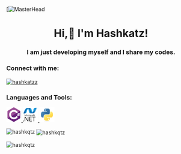 [![MasterHead](https://res.cloudinary.com/de4rvmslk/image/upload/w_2000/f_auto,q_auto//img/python-vs-c-_cover-duz-y-2x.jpg)

<h1 align="center">Hi,👋 I'm Hashkatz!</h1>
<h3 align="center">I am just developing myself and I share my codes.</h3>

<h3 align="left">Connect with me:</h3>
<p align="left">
<a href="https://instagram.com/hashkatzz" target="blank"><img align="center" src="https://raw.githubusercontent.com/rahuldkjain/github-profile-readme-generator/master/src/images/icons/Social/instagram.svg" alt="hashkatzz" height="30" width="40" /></a>
</p>

<h3 align="left">Languages and Tools:</h3>
<p align="left"> <a href="https://www.w3schools.com/cs/" target="_blank" rel="noreferrer"> <img src="https://raw.githubusercontent.com/devicons/devicon/master/icons/csharp/csharp-original.svg" alt="csharp" width="40" height="40"/> </a> <a href="https://dotnet.microsoft.com/" target="_blank" rel="noreferrer"> <img src="https://raw.githubusercontent.com/devicons/devicon/master/icons/dot-net/dot-net-original-wordmark.svg" alt="dotnet" width="40" height="40"/> </a> <a href="https://www.python.org" target="_blank" rel="noreferrer"> <img src="https://raw.githubusercontent.com/devicons/devicon/master/icons/python/python-original.svg" alt="python" width="40" height="40"/> </a> </p>

<p><img align="left" src="https://github-readme-stats.vercel.app/api/top-langs?username=hashkqtz&show_icons=true&locale=en&layout=compact" alt="hashkqtz" /></p>

<p>&nbsp;<img align="center" src="https://github-readme-stats.vercel.app/api?username=hashkqtz&show_icons=true&locale=en" alt="hashkqtz" /></p>

<p><img align="center" src="https://github-readme-streak-stats.herokuapp.com/?user=hashkqtz&" alt="hashkqtz" /></p>
